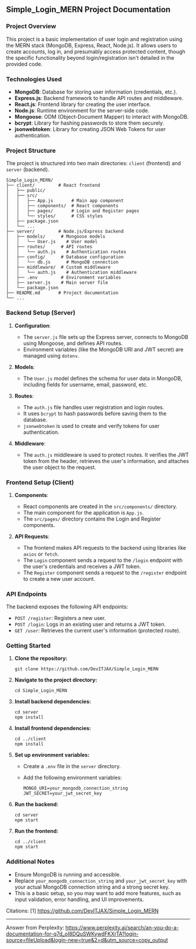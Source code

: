 ## Simple_Login_MERN Project Documentation

### Project Overview

This project is a basic implementation of user login and registration using the MERN stack (MongoDB, Express, React, Node.js). It allows users to create accounts, log in, and presumably access protected content, though the specific functionality beyond login/registration isn't detailed in the provided code.

### Technologies Used

*   **MongoDB**: Database for storing user information (credentials, etc.).
*   **Express.js**: Backend framework to handle API routes and middleware.
*   **React.js**: Frontend library for creating the user interface.
*   **Node.js**: Runtime environment for the server-side code.
*   **Mongoose**: ODM (Object-Document Mapper) to interact with MongoDB.
*   **bcrypt**: Library for hashing passwords to store them securely.
*   **jsonwebtoken**: Library for creating JSON Web Tokens for user authentication.

### Project Structure

The project is structured into two main directories: `client` (frontend) and `server` (backend).

```
Simple_Login_MERN/
├── client/         # React frontend
│   ├── public/
│   ├── src/
│   │   ├── App.js       # Main app component
│   │   ├── components/  # React components
│   │   ├── pages/       # Login and Register pages
│   │   └── styles/      # CSS styles
│   ├── package.json
│   └── ...
├── server/         # Node.js/Express backend
│   ├── models/      # Mongoose models
│   │   └── User.js    # User model
│   ├── routes/      # API routes
│   │   └── auth.js    # Authentication routes
│   ├── config/      # Database configuration
│   │   └── db.js      # MongoDB connection
│   ├── middleware/  # Custom middleware
│   │   └── auth.js    # Authentication middleware
│   ├── .env         # Environment variables
│   ├── server.js    # Main server file
│   └── package.json
├── README.md       # Project documentation
└── ...
```

### Backend Setup (Server)

1.  **Configuration**:

    *   The `server.js` file sets up the Express server, connects to MongoDB using Mongoose, and defines API routes.
    *   Environment variables (like the MongoDB URI and JWT secret) are managed using `dotenv`.

2.  **Models**:

    *   The `User.js` model defines the schema for user data in MongoDB, including fields for username, email, password, etc.

3.  **Routes**:

    *   The `auth.js` file handles user registration and login routes.
    *   It uses `bcrypt` to hash passwords before saving them to the database.
    *   `jsonwebtoken` is used to create and verify tokens for user authentication.

4.  **Middleware**:
    *   The `auth.js` middleware is used to protect routes. It verifies the JWT token from the header, retrieves the user's information, and attaches the user object to the request.

### Frontend Setup (Client)

1.  **Components**:

    *   React components are created in the `src/components/` directory.
    *   The main component for the application is `App.js`.
    *   The `src/pages/` directory contains the Login and Register components.

2.  **API Requests**:

    *   The frontend makes API requests to the backend using libraries like `axios` or `fetch`.
    *   The `Login` component sends a request to the `/login` endpoint with the user's credentials and receives a JWT token.
    *   The `Register` component sends a request to the `/register` endpoint to create a new user account.

### API Endpoints

The backend exposes the following API endpoints:

*   `POST /register`: Registers a new user.
*   `POST /login`: Logs in an existing user and returns a JWT token.
*   `GET /user`: Retrieves the current user's information (protected route).

### Getting Started

1.  **Clone the repository:**

    ```
    git clone https://github.com/DevITJAX/Simple_Login_MERN
    ```
2.  **Navigate to the project directory:**

    ```
    cd Simple_Login_MERN
    ```
3.  **Install backend dependencies:**

    ```
    cd server
    npm install
    ```
4.  **Install frontend dependencies:**

    ```
    cd ../client
    npm install
    ```
5.  **Set up environment variables:**

    *   Create a `.env` file in the `server` directory.
    *   Add the following environment variables:

        ```
        MONGO_URI=your_mongodb_connection_string
        JWT_SECRET=your_jwt_secret_key
        ```
6.  **Run the backend:**

    ```
    cd server
    npm start
    ```
7.  **Run the frontend:**

    ```
    cd ../client
    npm start
    ```

### Additional Notes

*   Ensure MongoDB is running and accessible.
*   Replace `your_mongodb_connection_string` and `your_jwt_secret_key` with your actual MongoDB connection string and a strong secret key.
*   This is a basic setup, so you may want to add more features, such as input validation, error handling, and UI improvements.

Citations:
[1] https://github.com/DevITJAX/Simple_Login_MERN

---
Answer from Perplexity: https://www.perplexity.ai/search/an-you-do-a-documentation-for-q7d_oI8DQuSWKywdFKXrTA?login-source=fileUpload&login-new=true&2=d&utm_source=copy_output

